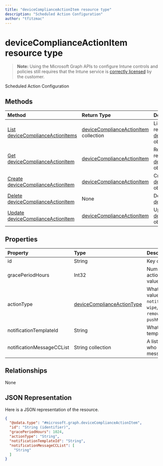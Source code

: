 ```yaml
---
title: "deviceComplianceActionItem resource type"
description: "Scheduled Action Configuration"
author: "tfitzmac"
---
```


# deviceComplianceActionItem resource type

> **Note:** Using the Microsoft Graph APIs to configure Intune controls and policies still requires that the Intune service is [correctly licensed](https://go.microsoft.com/fwlink/?linkid=839381) by the customer.

Scheduled Action Configuration
## Methods
|Method|Return Type|Description|
|:---|:---|:---|
|[List deviceComplianceActionItems](../api/intune-deviceconfig-devicecomplianceactionitem-list.md)|[deviceComplianceActionItem](../resources/intune-deviceconfig-devicecomplianceactionitem.md) collection|List properties and relationships of the [deviceComplianceActionItem](../resources/intune-deviceconfig-devicecomplianceactionitem.md) objects.|
|[Get deviceComplianceActionItem](../api/intune-deviceconfig-devicecomplianceactionitem-get.md)|[deviceComplianceActionItem](../resources/intune-deviceconfig-devicecomplianceactionitem.md)|Read properties and relationships of the [deviceComplianceActionItem](../resources/intune-deviceconfig-devicecomplianceactionitem.md) object.|
|[Create deviceComplianceActionItem](../api/intune-deviceconfig-devicecomplianceactionitem-create.md)|[deviceComplianceActionItem](../resources/intune-deviceconfig-devicecomplianceactionitem.md)|Create a new [deviceComplianceActionItem](../resources/intune-deviceconfig-devicecomplianceactionitem.md) object.|
|[Delete deviceComplianceActionItem](../api/intune-deviceconfig-devicecomplianceactionitem-delete.md)|None|Deletes a [deviceComplianceActionItem](../resources/intune-deviceconfig-devicecomplianceactionitem.md).|
|[Update deviceComplianceActionItem](../api/intune-deviceconfig-devicecomplianceactionitem-update.md)|[deviceComplianceActionItem](../resources/intune-deviceconfig-devicecomplianceactionitem.md)|Update the properties of a [deviceComplianceActionItem](../resources/intune-deviceconfig-devicecomplianceactionitem.md) object.|

## Properties
|Property|Type|Description|
|:---|:---|:---|
|id|String|Key of the entity.|
|gracePeriodHours|Int32|Number of hours to wait till the action will be enforced. Valid values 0 to 8760|
|actionType|[deviceComplianceActionType](../resources/intune-deviceconfig-devicecomplianceactiontype.md)|What action to take. Possible values are: `noAction`, `notification`, `block`, `retire`, `wipe`, `removeResourceAccessProfiles`, `pushNotification`.|
|notificationTemplateId|String|What notification Message template to use|
|notificationMessageCCList|String collection|A list of group IDs to speicify who to CC this notification message to.|

## Relationships
None
## JSON Representation
Here is a JSON representation of the resource.
<!-- {
  "blockType": "resource",
  "keyProperty": "id",
  "@odata.type": "microsoft.graph.deviceComplianceActionItem"
}
-->
``` json
{
  "@odata.type": "#microsoft.graph.deviceComplianceActionItem",
  "id": "String (identifier)",
  "gracePeriodHours": 1024,
  "actionType": "String",
  "notificationTemplateId": "String",
  "notificationMessageCCList": [
    "String"
  ]
}
```



